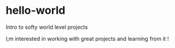 # hello-world
Intro to softy world level projects

I;m interested in working with great projects and learning from it ! 
